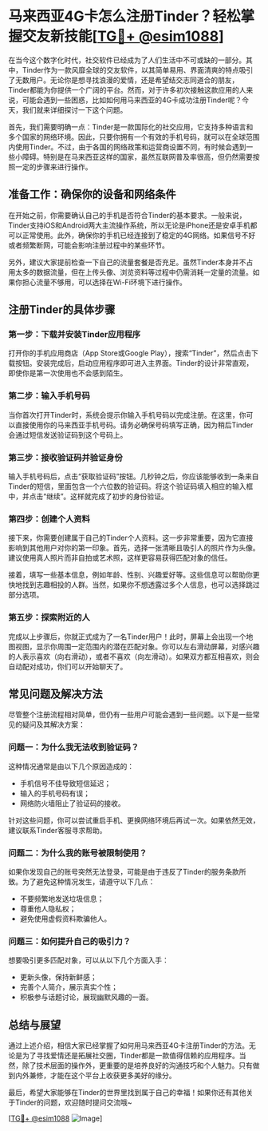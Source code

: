 # 马来西亚4G卡怎么注册Tinder？轻松掌握交友新技能[[TG💪+ @esim1088](https://t.me/s/esim1088)]

在当今这个数字化时代，社交软件已经成为了人们生活中不可或缺的一部分。其中，Tinder作为一款风靡全球的交友软件，以其简单易用、界面清爽的特点吸引了无数用户。无论你是想寻找浪漫的爱情，还是希望结交志同道合的朋友，Tinder都能为你提供一个广阔的平台。然而，对于许多初次接触这款应用的人来说，可能会遇到一些困惑，比如如何用马来西亚的4G卡成功注册Tinder呢？今天，我们就来详细探讨一下这个问题。

首先，我们需要明确一点：Tinder是一款国际化的社交应用，它支持多种语言和多个国家的网络环境。因此，只要你拥有一个有效的手机号码，就可以在全球范围内使用Tinder。不过，由于各国的网络政策和运营商设置不同，有时候会遇到一些小障碍。特别是在马来西亚这样的国家，虽然互联网普及率很高，但仍然需要按照一定的步骤来进行操作。

## **准备工作：确保你的设备和网络条件**

在开始之前，你需要确认自己的手机是否符合Tinder的基本要求。一般来说，Tinder支持iOS和Android两大主流操作系统，所以无论是iPhone还是安卓手机都可以正常使用。此外，确保你的手机已经连接到了稳定的4G网络。如果信号不好或者频繁断网，可能会影响注册过程中的某些环节。

另外，建议大家提前检查一下自己的流量套餐是否充足。虽然Tinder本身并不占用太多的数据流量，但在上传头像、浏览资料等过程中仍需消耗一定量的流量。如果你担心流量不够用，可以选择在Wi-Fi环境下进行操作。

## **注册Tinder的具体步骤**

### 第一步：下载并安装Tinder应用程序

打开你的手机应用商店（App Store或Google Play），搜索“Tinder”，然后点击下载按钮。安装完成后，启动应用程序即可进入主界面。Tinder的设计非常直观，即使你是第一次使用也不会感到陌生。

### 第二步：输入手机号码

当你首次打开Tinder时，系统会提示你输入手机号码以完成注册。在这里，你可以直接使用你的马来西亚手机号码。请务必确保号码填写正确，因为稍后Tinder会通过短信发送验证码到这个号码上。

### 第三步：接收验证码并验证身份

输入手机号码后，点击“获取验证码”按钮。几秒钟之后，你应该能够收到一条来自Tinder的短信，里面包含一个六位数的验证码。将这个验证码填入相应的输入框中，并点击“继续”。这样就完成了初步的身份验证。

### 第四步：创建个人资料

接下来，你需要创建属于自己的Tinder个人资料。这一步非常重要，因为它直接影响到其他用户对你的第一印象。首先，选择一张清晰且吸引人的照片作为头像。建议使用真人照片而非自拍或艺术照，这样更容易获得匹配对象的信任。

接着，填写一些基本信息，例如年龄、性别、兴趣爱好等。这些信息可以帮助你更快地找到志趣相投的人群。当然，如果你不想透露过多个人信息，也可以选择跳过部分选项。

### 第五步：探索附近的人

完成以上步骤后，你就正式成为了一名Tinder用户！此时，屏幕上会出现一个地图视图，显示你周围一定范围内的潜在匹配对象。你可以左右滑动屏幕，对感兴趣的人表示喜欢（向右滑动），或者不喜欢（向左滑动）。如果双方都互相喜欢，则会自动配对成功，你们可以开始聊天了。

## **常见问题及解决方法**

尽管整个注册流程相对简单，但仍有一些用户可能会遇到一些问题。以下是一些常见的疑问及其解决方案：

### 问题一：为什么我无法收到验证码？

这种情况通常是由以下几个原因造成的：
- 手机信号不佳导致短信延迟；
- 输入的手机号码有误；
- 网络防火墙阻止了验证码的接收。

针对这些问题，你可以尝试重启手机、更换网络环境后再试一次。如果依然无效，建议联系Tinder客服寻求帮助。

### 问题二：为什么我的账号被限制使用？

如果你发现自己的账号突然无法登录，可能是由于违反了Tinder的服务条款所致。为了避免这种情况发生，请遵守以下几点：
- 不要频繁地发送垃圾信息；
- 尊重他人隐私权；
- 避免使用虚假资料欺骗他人。

### 问题三：如何提升自己的吸引力？

想要吸引更多匹配对象，可以从以下几个方面入手：
- 更新头像，保持新鲜感；
- 完善个人简介，展示真实个性；
- 积极参与话题讨论，展现幽默风趣的一面。

## **总结与展望**

通过上述介绍，相信大家已经掌握了如何用马来西亚4G卡注册Tinder的方法。无论是为了寻找爱情还是拓展社交圈，Tinder都是一款值得信赖的应用程序。当然，除了技术层面的操作外，更重要的是培养良好的沟通技巧和个人魅力。只有做到内外兼修，才能在这个平台上收获更多美好的缘分。

最后，希望大家能够在Tinder的世界里找到属于自己的幸福！如果你还有其他关于Tinder的问题，欢迎随时提问交流哦~

[[TG💪+ @esim1088](https://t.me/s/esim1088) ![Image](https://i.postimg.cc/4NQfJmqS/Snipaste-2025-05-13-00-14-12.png)]